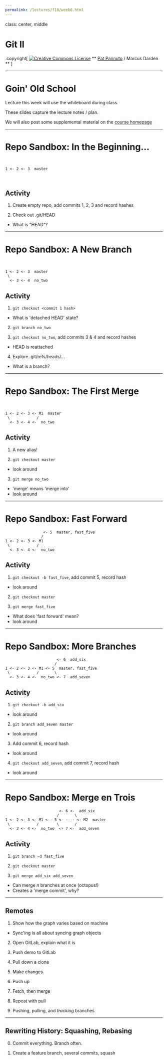```yaml
---
permalink: /lectures/f18/week6.html
---
```


class: center, middle

# Git II

.copyright[
<a rel="license" href="http://creativecommons.org/licenses/by/4.0/"><img alt="Creative Commons License" style="border-width:0" src="https://i.creativecommons.org/l/by/4.0/88x31.png" /></a>
** [Pat Pannuto](http://patpannuto.com) / Marcus Darden **
]


---


# Goin' Old School

Lecture this week will use the whiteboard during class.

These slides capture the lecture notes / plan.

We will also post some supplemental material on the [course homepage](https://c4cs.github.io/#schedule)


---


# Repo Sandbox: In the Beginning...

```
   
   
1 <- 2 <- 3  master
   
   
```

## Activity

1. Create empty repo, add commits 1, 2, 3 and record hashes

2. Check out .git/HEAD
  - What is "HEAD"?


---


# Repo Sandbox: A New Branch

```
   
   
1 <- 2 <- 3  master
 \
  <- 3 <- 4  no_two
```

## Activity

1. `git checkout <commit 1 hash>`
  - What is 'detached HEAD' state?

2. `git branch no_two`

3. `git checkout no_two`, add commits 3 & 4 and record hashes
  - HEAD is reattached

4. Explore .git/refs/heads/...
  - What is a branch?


---


# Repo Sandbox: The First Merge

```
   
   
1 <- 2 <- 3 <- M1  master
 \            /
  <- 3 <- 4 <-  no_two
```

## Activity

1. A new alias!

2. `git checkout master`
  - look around

3. `git merge no_two`
  - 'merge' means 'merge into'
  - look around


---


# Repo Sandbox: Fast Forward

```
                 <- 5  master, fast_five
                /
1 <- 2 <- 3 <- M1
 \            /
  <- 3 <- 4 <-  no_two
```

## Activity

1. `git checkout -b fast_five`, add commit 5, record hash
  - look around

2. `git checkout master`

3. `git merge fast_five`
  - What does 'fast forward' mean?
  - look around


---


# Repo Sandbox: More Branches

```
                       <- 6  add_six
                      /
1 <- 2 <- 3 <- M1 <- 5  master, fast_five
 \            /       \
  <- 3 <- 4 <-  no_two <- 7  add_seven
```

## Activity

1. `git checkout -b add_six`
  - look around

2. `git branch add_seven master`
  - look around

3. Add commit 6, record hash
  - look around

4. `git checkout add_seven`, add commit 7, record hash
  - look around


---


# Repo Sandbox: Merge en Trois

```
                        <- 6 <-  add_six
                       /       \
1 <- 2 <- 3 <- M1 <-- 5 <- ---- <- M2  master
 \            /        \       /
  <- 3 <- 4 <-  no_two  <- 7 <-  add_seven
```

## Activity

1. `git branch -d fast_five`

2. `git checkout master`

3. `git merge add_six add_seven`
  - Can merge *n* branches at once (octopus!)
  - Creates a 'merge commit', why?


---


## Remotes

1. Show how the graph varies based on machine
  - Sync'ing is all about syncing graph objects

2. Open GitLab, explain what it is

3. Push demo to GitLab

4. Pull down a clone

5. Make changes

6. Push up

7. Fetch, then merge

8. Repeat with pull

9. Pushing, pulling, and _tracking_ branches


---


## Rewriting History: Squashing, Rebasing

0. Commit everything. Branch often.

1. Create a feature branch, several commits, squash
